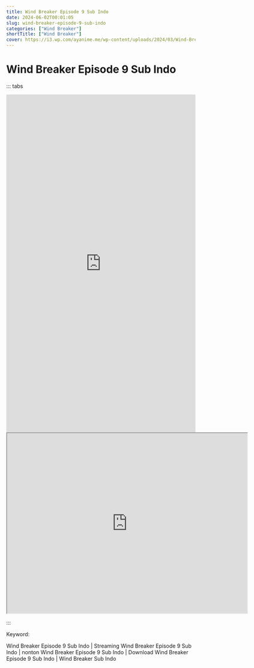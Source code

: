 ```yaml
---
title: Wind Breaker Episode 9 Sub Indo
date: 2024-06-02T00:01:05
slug: wind-breaker-episode-9-sub-indo
categories: ["Wind Breaker"]
shortTitle: ["Wind Breaker"]
cover: https://i3.wp.com/ayanime.me/wp-content/uploads/2024/03/Wind-Breaker-768x1084-1.jpg
---
```


# Wind Breaker Episode 9 Sub Indo
::: tabs

<iframe src="https://play.ayanime.me/include/fluidplayer/fluidplayer.php?VideoSrc1=https%3A%2F%2Fdrive.google.com%2Ffile%2Fd%2F1KN3iV8YWD93akjIufxcC62LxZzUibNZr%2Fpreview&VideoType1=video%2Fmp4&VideoQuality1=480p&VideoSrc2=https%3A%2F%2Fdrive.google.com%2Ffile%2Fd%2F1PQh_In4hMWiqSjkHkDTqTVt4oFp4oj6m%2Fpreview&VideoType2=video%2Fmp4&VideoQuality2=720p&VideoSrc3=https%3A%2F%2Fdrive.google.com%2Ffile%2Fd%2F1rkrTk8Lv1tKdXUukC7pJc1TGB1mroUMa%2Fpreview&VideoType3=video%2Fmp4&VideoQuality3=1080p&VideoSrc4=&VideoType4=&VideoQuality4=&VideoPoster=&VideoTrack1=&kind1=&srclang1=&label1=&default1=&VideoTrack2=&kind2=&srclang2=&label2=&default2=&player=fluid+player&server=Drive+API&api=&width=100%25&height=900px" frameborder="0" width="100%" height="900px" allowfullscreen="allowfullscreen" scrolling="no"></iframe>
<iframe src="https://drive.google.com/file/d/1rkrTk8Lv1tKdXUukC7pJc1TGB1mroUMa/preview" width="640" height="480" allow="accelerometer; autoplay; encrypted-media; gyroscope; fullscreen; picture-in-picture" scrolling="no" seamless="" sandbox="allow-same-origin allow-scripts"></iframe>

:::

Keyword:
<p>Wind Breaker Episode 9 Sub Indo | Streaming Wind Breaker Episode 9 Sub Indo | nonton Wind Breaker Episode 9 Sub Indo | Download Wind Breaker Episode 9 Sub Indo | Wind Breaker Sub Indo</p>

